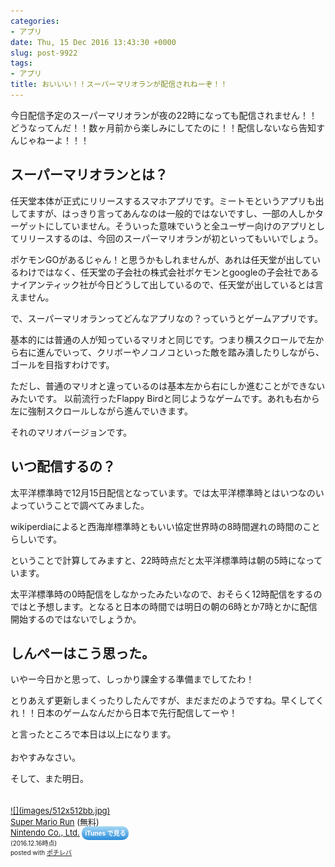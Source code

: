 ```yaml
---
categories:
- アプリ
date: Thu, 15 Dec 2016 13:43:30 +0000
slug: post-9922
tags:
- アプリ
title: おいいい！！スーパーマリオランが配信されねーぞ！！
---
```


今日配信予定のスーパーマリオランが夜の22時になっても配信されません！！どうなってんだ！！数ヶ月前から楽しみにしてたのに！！配信しないなら告知すんじゃねーよ！！！<!--more--><h2>スーパーマリオランとは？</h2>

任天堂本体が正式にリリースするスマホアプリです。ミートモというアプリも出してますが、はっきり言ってあんなのは一般的ではないですし、一部の人しかターゲットにしていません。そういった意味でいうと全ユーザー向けのアプリとしてリリースするのは、今回のスーパーマリオランが初といってもいいでしょう。

ポケモンGOがあるじゃん！と思うかもしれませんが、あれは任天堂が出しているわけではなく、任天堂の子会社の株式会社ポケモンとgoogleの子会社であるナイアンティック社が今日どうして出しているので、任天堂が出しているとは言えません。

で、スーパーマリオランってどんなアプリなの？っていうとゲームアプリです。

基本的には普通の人が知っているマリオと同じです。つまり横スクロールで左から右に進んでいって、クリボーやノコノコといった敵を踏み潰したりしながら、ゴールを目指すわけです。

ただし、普通のマリオと違っているのは基本左から右にしか進むことができないみたいです。
以前流行ったFlappy Birdと同じようなゲームです。あれも右から左に強制スクロールしながら進んでいきます。

それのマリオバージョンです。

<h2>いつ配信するの？</h2>

太平洋標準時で12月15日配信となっています。では太平洋標準時とはいつなのいよっていうことで調べてみました。

wikiperdiaによると西海岸標準時ともいい協定世界時の8時間遅れの時間のことらしいです。

ということで計算してみますと、22時時点だと太平洋標準時は朝の5時になっています。

太平洋標準時の0時配信をしなかったみたいなので、おそらく12時配信をするのではと予想します。となると日本の時間では明日の朝の6時とか7時とかに配信開始するのではないでしょうか。


<h2>しんぺーはこう思った。</h2>

いやー今日かと思って、しっかり課金する準備までしてたわ！

とりあえず更新しまくったりしたんですが、まだまだのようですね。早くしてくれ！！日本のゲームなんだから日本で先行配信してーや！


と言ったところで本日は以上になります。<br><br>おやすみなさい。

そして、また明日。

<div class="pochireba" style="text-align:left;font-size:small;padding:20px 0;/zoom: 1;overflow: hidden;"><a href="https://itunes.apple.com/jp/app/super-mario-run/id1145275343?mt=8&uo=4&at=11ld5P" target="_blank" >![](images/512x512bb.jpg)</a><div class="pochi_info" style="text-align:left;/zoom: 1;overflow: hidden;"><div class="pochi_name"><a href="https://itunes.apple.com/jp/app/super-mario-run/id1145275343?mt=8&uo=4&at=11ld5P" target="_blank" >Super Mario Run</a>&nbsp;(無料)</div><div class="pochi_seller"><a href="https://itunes.apple.com/jp/developer/nintendo-co.-ltd./id1062496488?uo=4&at=11ld5P" target="_blank" >Nintendo Co., Ltd.</a>&nbsp;<a href="https://itunes.apple.com/jp/app/super-mario-run/id1145275343?mt=8&uo=4&at=11ld5P" target="_blank" style="width:100px;color:#ffffff;background:#298CDA;font-size:10px;font-weight:bold;text-align:center;display:inline;text-decoration:none;border:0px;padding:5px;border-radius:10px;background:-moz-linear-gradient(rgba(85,182,237,0.5), rgba(41,140,218,1));background:-webkit-gradient(linear, 100% 0%, 100% 100%, from(rgba(85,182,237,0.5)), to(rgba(41,140,218,1)));white-space: nowrap;">iTunes で見る</a></div><div class="pochi_time" style="font-size:x-small;display:inline;">(2016.12.16時点)</div><div class="pochi_post" style="font-size:x-small;">posted with <a href="http://pochireba.com" rel="nofollow" target="_blank">ポチレバ</a></div></div><div class="booklink-footer" style="clear: left"></div></div>
